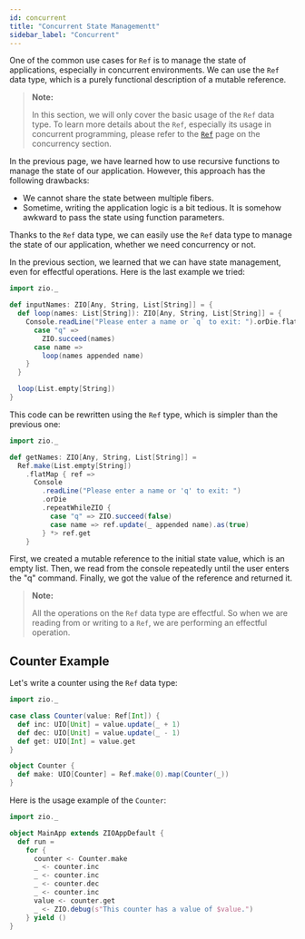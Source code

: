 ```yaml
---
id: concurrent
title: "Concurrent State Managementt"
sidebar_label: "Concurrent"
---
```


One of the common use cases for `Ref` is to manage the state of applications, especially in concurrent environments. We can use the `Ref` data type, which is a purely functional description of a mutable reference.

> **Note:**
>
> In this section, we will only cover the basic usage of the `Ref` data type. To learn more details about the `Ref`, especially its usage in concurrent programming, please refer to the [`Ref`](../concurrency/ref.md) page on the concurrency section.

In the previous page, we have learned how to use recursive functions to manage the state of our application. However, this approach has the following drawbacks:
- We cannot share the state between multiple fibers.
- Sometime, writing the application logic is a bit tedious. It is somehow awkward to pass the state using function parameters.

Thanks to the `Ref` data type, we can easily use the `Ref` data type to manage the state of our application, whether we need concurrency or not.

In the previous section, we learned that we can have state management, even for effectful operations. Here is the last example we tried:

```scala mdoc:compile-only
import zio._

def inputNames: ZIO[Any, String, List[String]] = {
  def loop(names: List[String]): ZIO[Any, String, List[String]] = {
    Console.readLine("Please enter a name or `q` to exit: ").orDie.flatMap {
      case "q" =>
        ZIO.succeed(names)
      case name =>
        loop(names appended name)
    }
  }

  loop(List.empty[String])
}
```

This code can be rewritten using the `Ref` type, which is simpler than the previous one:

```scala mdoc:compile-only
import zio._

def getNames: ZIO[Any, String, List[String]] =
  Ref.make(List.empty[String])
    .flatMap { ref =>
      Console
        .readLine("Please enter a name or 'q' to exit: ")
        .orDie
        .repeatWhileZIO {
          case "q" => ZIO.succeed(false)
          case name => ref.update(_ appended name).as(true)
        } *> ref.get
    }
```

First, we created a mutable reference to the initial state value, which is an empty list. Then, we read from the console repeatedly until the user enters the "q" command. Finally, we got the value of the reference and returned it.

> **Note:**
>
> All the operations on the `Ref` data type are effectful. So when we are reading from or writing to a `Ref`, we are performing an effectful operation.

## Counter Example

Let's write a counter using the `Ref` data type:

```scala mdoc:silent
import zio._

case class Counter(value: Ref[Int]) {
  def inc: UIO[Unit] = value.update(_ + 1)
  def dec: UIO[Unit] = value.update(_ - 1)
  def get: UIO[Int] = value.get
}

object Counter {
  def make: UIO[Counter] = Ref.make(0).map(Counter(_))
}
```

Here is the usage example of the `Counter`:

```scala mdoc:compile-only
import zio._

object MainApp extends ZIOAppDefault {
  def run =
    for {
      counter <- Counter.make
      _ <- counter.inc
      _ <- counter.inc
      _ <- counter.dec
      _ <- counter.inc
      value <- counter.get
      _ <- ZIO.debug(s"This counter has a value of $value.")
    } yield ()
}
```
